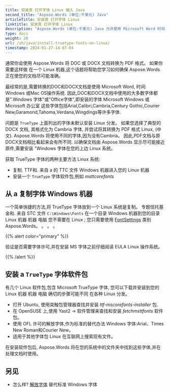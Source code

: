 ```yaml
---
title: 安装真 打开字体 Linux 输入 Java
second_title: "Aspose.Words (单位:千美元) Java"
articleTitle: 安装真 打开字体 Linux
linktitle: 安装真 打开字体 Linux
description: "Aspose.Words (单位:千美元) Java 允许使用 Microsoft Word 时间: Linux 机器的准确度最高"
type: docs
weight: 20
url: /zh/java/install-truetype-fonts-on-linux/
timestamp: 2024-01-27-14-07-04
---
```


通常你会使用 Aspose.Words 将 DOC 或 DOCX 文档转换为 PDF 格式。 如果你需要这样做 在一个 Linux 机器,这个话题将帮助您学习如何确保 Aspose.Words 正在使您的文档尽可能准确。

最经常的是,需要转换的DOC和DOCX文档是使用 Microsoft Word, 时间: Windows 或Mac OS操作系统. 因此,DOC和DOCX文档中使用的大多数字体都是".Windows 字体"或"Office字体",即安装的字体 Microsoft Windows 或 Microsoft 办公室 这些字体包括Arial,Calibri,Cambria,Century Gothic,Courier New,Garamond,Tahoma,Verdana,Wingdings等许多字体.

问题是 `TrueType` 上面列出的字体未默认安装 Linux 分发。 如果您选择了典型的 DOCX 文档, 其格式化为 Cambria 字体, 并尝试将其转换为 PDF 格式 Linux, (中文). Aspose.Words 将使用不同的字体,因为没有Cambria。 因此,PDF文档与原DOCX文档相比看起来会有所不同. 以确保文档由 Aspose.Words 显示尽可能接近原件,需要安装 "Windows 字体在您的上边 Linux 系统。

获取 TrueType 字体的两种主要方法 Linux 系统:

- 复制. TTF和. 来自 a 的 TTC 文件 Windows 机器进入您的 Linux 机器
- 安装一个 `TrueType` 字体软件包,例如 *msttcorefonts*

## 从 a 复制字体 Windows 机器

一个简单快捷的方法,将 TrueType 字体放到一个 Linux 系统是复制。 专题信托基金和. 来自 STC 文件 `C:\Windows\Fonts` 在一个目录 Windows 机器到您的目录 Linux 机器 机器 电脑 您不需要在 Linux ; 您只需要使用 [FontSettings](https://reference.aspose.com/words/java/com.aspose.words/fontsettings/) 类别 Aspose.Words。 。 。 。

{{% alert color="primary" %}}

验证是否需要字体许可,并在安装 MS 字体之前仔细阅读 EULA Linux 操作系统。

{{% /alert %}}

## 安装 a `TrueType` 字体软件包

有几个 Linux 软件包,包含 Microsoft TrueType 字体, 您可以下载并安装到您的 Linux 机器 机器 电脑 确切的步骤可能不同 在各种 Linux 分发。

- 打开 Ubuntu, 使用突触包管理器查找并安装 *ttf-mscorefonts-installer* 包.
- 在 OpenSUSE 上,使用 Yast2 → 软件管理来查找和安装 *fetchmsttfonts* 软件包。
- 使用 OFL 许可的解放字体,作为标准的替代办法 Windows 字体:Arial、Times New Roman和Courier New。
- 适用于其他字体包 Linux 在互联网上搜索现有文件。

在安装软件包后, Aspose.Words 将在您的系统中的文件夹中找到这些字体,并在处理文档时使用。

## 另见

- 怎么样? [解放字体](https://github.com/liberationfonts) 替代标准 Windows 字体
